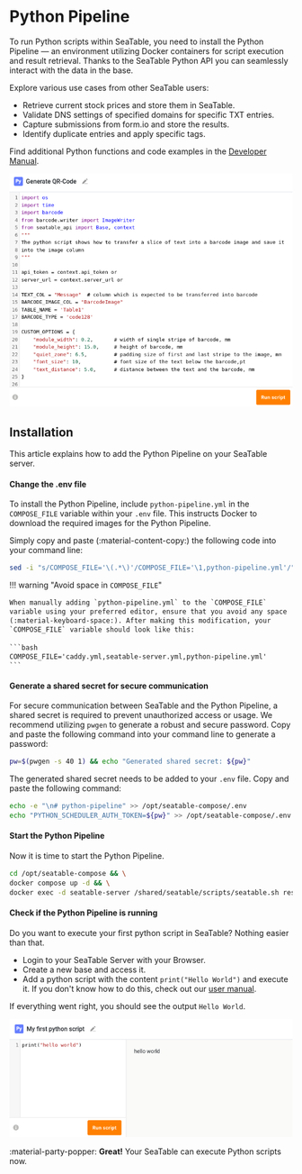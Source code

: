 # Python Pipeline

To run Python scripts within SeaTable, you need to install the Python Pipeline — an environment utilizing Docker containers for script execution and result retrieval. Thanks to the SeaTable Python API you can seamlessly interact with the data in the base.

Explore various use cases from other SeaTable users:

- Retrieve current stock prices and store them in SeaTable.
- Validate DNS settings of specified domains for specific TXT entries.
- Capture submissions from form.io and store the results.
- Identify duplicate entries and apply specific tags.

Find additional Python functions and code examples in the [Developer Manual](https://developer.seatable.io).

![SeaTable Python Pipeline Page](../../assets/images/screenshot_python_script_execution.png)

## Installation

This article explains how to add the Python Pipeline on your SeaTable server.

#### Change the .env file

To install the Python Pipeline, include `python-pipeline.yml` in the `COMPOSE_FILE` variable within your `.env` file. This instructs Docker to download the required images for the Python Pipeline.

Simply copy and paste (:material-content-copy:) the following code into your command line:

```bash
sed -i "s/COMPOSE_FILE='\(.*\)'/COMPOSE_FILE='\1,python-pipeline.yml'/" /opt/seatable-compose/.env
```

!!! warning "Avoid space in `COMPOSE_FILE`"

    When manually adding `python-pipeline.yml` to the `COMPOSE_FILE` variable using your preferred editor, ensure that you avoid any space (:material-keyboard-space:). After making this modification, your `COMPOSE_FILE` variable should look like this:

    ```bash
    COMPOSE_FILE='caddy.yml,seatable-server.yml,python-pipeline.yml'
    ```

#### Generate a shared secret for secure communication

For secure communication between SeaTable and the Python Pipeline, a shared secret is required to prevent unauthorized access or usage. We recommend utilizing `pwgen` to generate a robust and secure password. Copy and paste the following command into your command line to generate a password:

```bash
pw=$(pwgen -s 40 1) && echo "Generated shared secret: ${pw}"
```

The generated shared secret needs to be added to your `.env` file. Copy and paste the following command:

```bash
echo -e "\n# python-pipeline" >> /opt/seatable-compose/.env
echo "PYTHON_SCHEDULER_AUTH_TOKEN=${pw}" >> /opt/seatable-compose/.env
```

#### Start the Python Pipeline

Now it is time to start the Python Pipeline.

```bash
cd /opt/seatable-compose && \
docker compose up -d && \
docker exec -d seatable-server /shared/seatable/scripts/seatable.sh restart
```

#### Check if the Python Pipeline is running

Do you want to execute your first python script in SeaTable? Nothing easier than that.

- Login to your SeaTable Server with your Browser.
- Create a new base and access it.
- Add a python script with the content `print("Hello World")` and execute it. If you don't know how to do this, check out our [user manual](https://seatable.io/docs/javascript-python/anlegen-und-loeschen-eines-skriptes/?lang=auto).

If everything went right, you should see the output `Hello World`.

![Execution of your first python script](../../assets/images/screenshot_first_python_script.png)

:material-party-popper: **Great!** Your SeaTable can execute Python scripts now.

